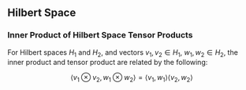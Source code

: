 ## Hilbert Space


### Inner Product of Hilbert Space Tensor Products 
For Hilbert spaces $H_1$ and $H_2$, and vectors $v_1, v_2 \in H_1$, $w_1, w_2 \in H_2$, the inner product and tensor product are related by the following:

$$
    \langle v_1 \otimes v_2 , w_1 \otimes w_2 \rangle = \langle v_1 , w_1 \rangle \langle v_2 , w_2 \rangle
$$
